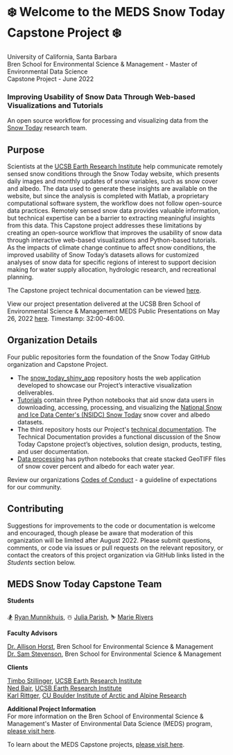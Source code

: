 # ❄️ Welcome to the MEDS Snow Today Capstone Project ❄️

University of California, Santa Barbara<br>
Bren School for Environmental Science & Management - Master of Environmental Data Science <br>
Capstone Project - June 2022

### Improving Usability of Snow Data Through Web-based Visualizations and Tutorials
An open source workflow for processing and visualizing data from the [Snow Today](https://nsidc.org/reports/snow-today) research team. 

## Purpose

Scientists at the [UCSB Earth Research Institute](https://www.eri.ucsb.edu/) help communicate remotely sensed snow conditions through the Snow Today website, which presents daily images and monthly updates of snow variables, such as snow cover and albedo. The data used to generate these insights are available on the website, but since the analysis is completed with Matlab, a proprietary computational software system, the workflow does not follow open-source data practices. Remotely sensed snow data provides valuable information, but technical expertise can be a barrier to extracting meaningful insights from this data. This Capstone project addresses these limitations by creating an open-source workflow that improves the usability of snow data through interactive web-based visualizations and Python-based tutorials. As the impacts of climate change continue to affect snow conditions, the improved usability of Snow Today’s datasets allows for customized analyses of snow data for specific regions of interest to support decision making for water supply allocation, hydrologic research, and recreational planning. 

The Capstone project technical documentation can be viewed [here](https://medssnowtoday.github.io/Technical_Documentation/).

View our project presentation delivered at the UCSB Bren School of Environmental Science & Management MEDS Public Presentations on May 26, 2022 [here](https://docs.google.com/presentation/d/e/2PACX-1vSTkyZ4s4HSoEGj-ChDFdXMSpLMUVMtDysy-05QCkDtOm3_xyc7wBcae3zqllXPxSlb46HSGXOvewi7/pub?start=false&loop=false&delayms=3000). Timestamp: 32:00-46:00.

## Organization Details

Four public repositories form the foundation of the Snow Today GitHub organization and Capstone Project. 
- The [snow_today_shiny_app](https://github.com/MEDSsnowtoday/snow_today_shiny_app) repository hosts the web application developed to showcase our Project’s interactive visualization deliverables. 
- [Tutorials](https://github.com/MEDSsnowtoday/Tutorials) contain three Python notebooks that aid snow data users in downloading, accessing, processing, and visualizing the [National Snow and Ice Data Center's (NSIDC) Snow Today](https://nsidc.org/reports/snow-today)  snow cover and albedo datasets. 
- The third repository hosts our Project's [technical documentation](https://github.com/MEDSsnowtoday/Technical_Documentation). The Technical Documentation provides a functional discussion of the Snow Today Capstone project’s objectives, solution design, products, testing, and user documentation.
- [Data processing](https://github.com/MEDSsnowtoday/data_processing) has python notebooks that create stacked GeoTIFF files of snow cover percent and albedo for each water year. 
 

Review our organizations [Codes of Conduct](https://github.com/MEDSsnowtoday/.github/blob/main/CODE_OF_CONDUCT.md) - a guideline of expectations for our community.

## Contributing

Suggestions for improvements to the code or documentation is welcome and encouraged, though please be aware that moderation of this organization will be limited after August 2022. Please submit questions, comments, or code via issues or pull requests on the relevant repository, or contact the creators of this project organization via GitHub links listed in the *Students* section below. 

## MEDS Snow Today Capstone Team

**Students**

🏂 [Ryan Munnikhuis](https://github.com/RyanMunnikhuis), ☃️ [Julia Parish](https://github.com/juliaparish), ⛷️ [Marie Rivers](https://github.com/marierivers)

**Faculty Advisors**

[Dr. Allison Horst](https://github.com/allisonhorst), Bren School for Environmental Science & Management<br>
[Dr. Sam Stevenson](https://github.com/samanthastevenson), Bren School for Environmental Science & Management

**Clients**

[Timbo Stillinger](https://github.com/Timbo-Stillinger), [UCSB Earth Research Institute](https://www.eri.ucsb.edu/)<br>
[Ned Bair](https://github.com/edwardbair), [UCSB Earth Research Institute](https://www.eri.ucsb.edu/)<br>
[Karl Rittger](https://github.com/krittger), [CU Boulder Institute of Arctic and Alpine Research](https://instaar.colorado.edu/)

**Additional Project Information** <br>
For more information on the Bren School of Environmental Science & Management's Master of Environmental Data Science (MEDS) program, [please visit here](https://bren.ucsb.edu/masters-programs/master-environmental-data-science).

To learn about the MEDS Capstone projects, [please visit here](https://bren.ucsb.edu/masters-programs/master-environmental-data-science/meds-capstone-projects).

